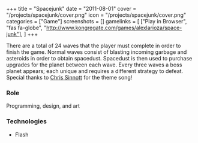 +++
title = "Spacejunk"
date = "2011-08-01"
cover = "/projects/spacejunk/cover.png"
icon = "/projects/spacejunk/cover.png"
categories = ["Game"]
screenshots = []
gamelinks = [
    ["Play in Browser", "fas fa-globe", "http://www.kongregate.com/games/alexlarioza/space-junk"],
]
+++

There are a total of 24 waves that the player must complete in order to finish the game. Normal waves consist of blasting incoming garbage and asteroids in order to obtain spacedust. Spacedust is then used to purchase upgrades for the planet between each wave. Every three waves a boss planet appears; each unique and requires a different strategy to defeat. Special thanks to [Chris Sinnott](http://www.sinnottsoundworks.com/) for the theme song!

### Role
Programming, design, and art

### Technologies
* Flash